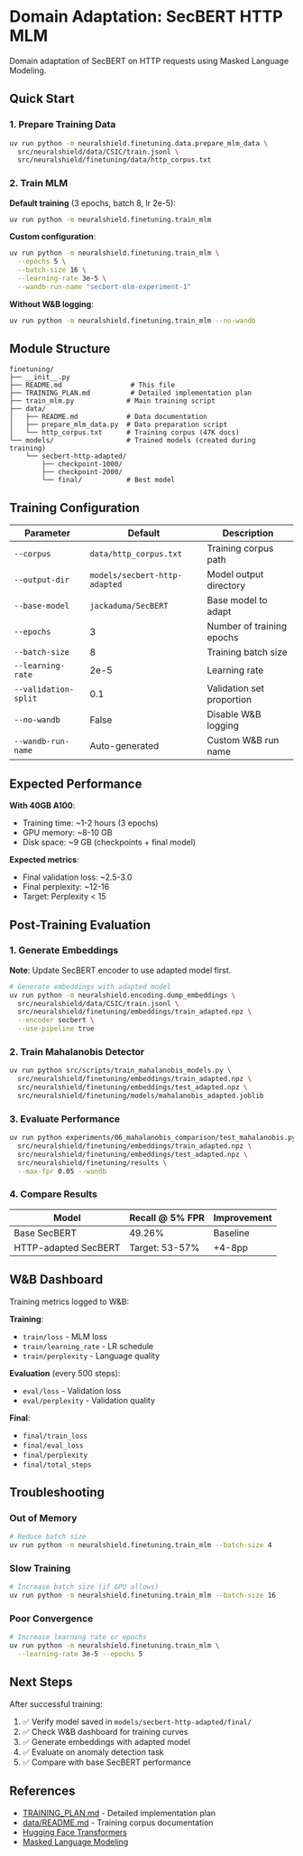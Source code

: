 # Domain Adaptation: SecBERT HTTP MLM

Domain adaptation of SecBERT on HTTP requests using Masked Language Modeling.

## Quick Start

### 1. Prepare Training Data

```bash
uv run python -m neuralshield.finetuning.data.prepare_mlm_data \
  src/neuralshield/data/CSIC/train.jsonl \
  src/neuralshield/finetuning/data/http_corpus.txt
```

### 2. Train MLM

**Default training** (3 epochs, batch 8, lr 2e-5):

```bash
uv run python -m neuralshield.finetuning.train_mlm
```

**Custom configuration**:

```bash
uv run python -m neuralshield.finetuning.train_mlm \
  --epochs 5 \
  --batch-size 16 \
  --learning-rate 3e-5 \
  --wandb-run-name "secbert-mlm-experiment-1"
```

**Without W&B logging**:

```bash
uv run python -m neuralshield.finetuning.train_mlm --no-wandb
```

## Module Structure

```
finetuning/
├── __init__.py
├── README.md                 # This file
├── TRAINING_PLAN.md          # Detailed implementation plan
├── train_mlm.py             # Main training script
├── data/
│   ├── README.md            # Data documentation
│   ├── prepare_mlm_data.py  # Data preparation script
│   └── http_corpus.txt      # Training corpus (47K docs)
└── models/                  # Trained models (created during training)
    └── secbert-http-adapted/
        ├── checkpoint-1000/
        ├── checkpoint-2000/
        └── final/           # Best model
```

## Training Configuration

| Parameter            | Default                       | Description               |
| -------------------- | ----------------------------- | ------------------------- |
| `--corpus`           | `data/http_corpus.txt`        | Training corpus path      |
| `--output-dir`       | `models/secbert-http-adapted` | Model output directory    |
| `--base-model`       | `jackaduma/SecBERT`           | Base model to adapt       |
| `--epochs`           | 3                             | Number of training epochs |
| `--batch-size`       | 8                             | Training batch size       |
| `--learning-rate`    | 2e-5                          | Learning rate             |
| `--validation-split` | 0.1                           | Validation set proportion |
| `--no-wandb`         | False                         | Disable W&B logging       |
| `--wandb-run-name`   | Auto-generated                | Custom W&B run name       |

## Expected Performance

**With 40GB A100**:

- Training time: ~1-2 hours (3 epochs)
- GPU memory: ~8-10 GB
- Disk space: ~9 GB (checkpoints + final model)

**Expected metrics**:

- Final validation loss: ~2.5-3.0
- Final perplexity: ~12-16
- Target: Perplexity < 15

## Post-Training Evaluation

### 1. Generate Embeddings

**Note**: Update SecBERT encoder to use adapted model first.

```bash
# Generate embeddings with adapted model
uv run python -m neuralshield.encoding.dump_embeddings \
  src/neuralshield/data/CSIC/train.jsonl \
  src/neuralshield/finetuning/embeddings/train_adapted.npz \
  --encoder secbert \
  --use-pipeline true
```

### 2. Train Mahalanobis Detector

```bash
uv run python src/scripts/train_mahalanobis_models.py \
  src/neuralshield/finetuning/embeddings/train_adapted.npz \
  src/neuralshield/finetuning/embeddings/test_adapted.npz \
  src/neuralshield/finetuning/models/mahalanobis_adapted.joblib
```

### 3. Evaluate Performance

```bash
uv run python experiments/06_mahalanobis_comparison/test_mahalanobis.py \
  src/neuralshield/finetuning/embeddings/train_adapted.npz \
  src/neuralshield/finetuning/embeddings/test_adapted.npz \
  src/neuralshield/finetuning/results \
  --max-fpr 0.05 --wandb
```

### 4. Compare Results

| Model                | Recall @ 5% FPR | Improvement |
| -------------------- | --------------- | ----------- |
| Base SecBERT         | 49.26%          | Baseline    |
| HTTP-adapted SecBERT | Target: 53-57%  | +4-8pp      |

## W&B Dashboard

Training metrics logged to W&B:

**Training**:

- `train/loss` - MLM loss
- `train/learning_rate` - LR schedule
- `train/perplexity` - Language quality

**Evaluation** (every 500 steps):

- `eval/loss` - Validation loss
- `eval/perplexity` - Validation quality

**Final**:

- `final/train_loss`
- `final/eval_loss`
- `final/perplexity`
- `final/total_steps`

## Troubleshooting

### Out of Memory

```bash
# Reduce batch size
uv run python -m neuralshield.finetuning.train_mlm --batch-size 4
```

### Slow Training

```bash
# Increase batch size (if GPU allows)
uv run python -m neuralshield.finetuning.train_mlm --batch-size 16
```

### Poor Convergence

```bash
# Increase learning rate or epochs
uv run python -m neuralshield.finetuning.train_mlm \
  --learning-rate 3e-5 --epochs 5
```

## Next Steps

After successful training:

1. ✅ Verify model saved in `models/secbert-http-adapted/final/`
2. ✅ Check W&B dashboard for training curves
3. ✅ Generate embeddings with adapted model
4. ✅ Evaluate on anomaly detection task
5. ✅ Compare with base SecBERT performance

## References

- [TRAINING_PLAN.md](TRAINING_PLAN.md) - Detailed implementation plan
- [data/README.md](data/README.md) - Training corpus documentation
- [Hugging Face Transformers](https://huggingface.co/docs/transformers)
- [Masked Language Modeling](https://huggingface.co/docs/transformers/tasks/masked_language_modeling)
